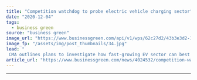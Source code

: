 ```yaml
---
title: "Competition watchdog to probe electric vehicle charging sector"
date: "2020-12-04"
tags: 
  - business green
source: "business green"
image_url: "https://www.businessgreen.com/api/v1/wps/62c27d2/43b3e3d2-13ab-437e-8175-d417c3204610/9/An-electric-vehicle-being-charged-185x114.jpg"
image_fp: "/assets/img/post_thumbnails/34.jpg"
lead: "
 CMA outlines plans to investigate how fast-growing EV sector can best benefit UK drivers, as new figures reveal EVs' share of new car market has almost quadrupled over the past year ..."
article_url: "https://www.businessgreen.com/news/4024532/competition-watchdog-probe-electric-vehicle-charging-sector"
---
```


---
